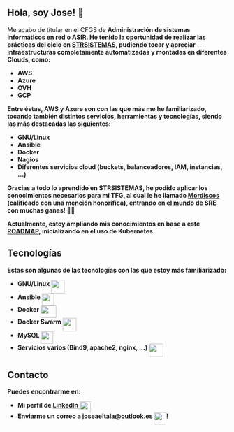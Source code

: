 ## Hola, soy Jose! 👋 
Me acabo de titular en el CFGS de <b>Administración de sistemas informáticos en red o ASIR<b/>. He tenido la oportunidad de realizar las prácticas del ciclo en [STRSISTEMAS](https://www.strsistemas.com/), pudiendo tocar y apreciar infraestructuras completamente automatizadas y montadas en diferentes Clouds, como:
<b>
 - AWS
 - Azure
 - OVH
 - GCP</b>

Entre éstas, AWS y Azure son con las que más me he familiarizado, tocando también distintos servicios, herramientas y tecnologías, siendo las más destacadas las siguientes:
 <b>
 - GNU/Linux
 - Ansible
 - Docker
 - Nagios
 - Diferentes servicios cloud </b>(buckets, balanceadores, IAM, instancias, ...)

Gracias a todo lo aprendido en STRSISTEMAS, he podido aplicar los conocimientos necesarios para mi TFG, al cual le he llamado [Mordiscos](https://github.com/joseaeltala/mordiscos) <b>(calificado con una mención honorífica)</b>, entrando en el mundo de **SRE** con muchas ganas! 💪🏻

Actualmente, estoy ampliando mis conocimientos en base a este **[ROADMAP](https://roadmap.sh/devops)**, inicializando en el uso de <b>Kubernetes</b>.


## Tecnologías

Estas son algunas de las tecnologías con las que estoy más familiarizado:
 - GNU/Linux <img src="https://icons.iconarchive.com/icons/osullivanluke/orb-os-x/256/Terminal-icon.png" width="31" height="31" align="top"/>
 - Ansible <img src="https://onthedock.github.io/images/ansible.png" width="28" height="28" align="top"/>
 - Docker <img src="https://www.underworldcode.org/content/images/size/w600/2020/08/Moby-logo-1.png" width="36" height="28" align="top"/>
 - Docker Swarm <img src="https://ih1.redbubble.net/image.249981913.5811/flat,128x128,075,t.u4.jpg" width="31" height="31" align="top"/>
 - MySQL <img src="https://net-load.com/wp-content/uploads/2015/03/mysql.png" width="28" height="28" align="top"/>
 - Servicios varios (Bind9, apache2, nginx, ...) <img src="https://pbs.twimg.com/media/DkxA7rgVAAAQ917.png" width="33" height="30" align="top"/>

## Contacto

Puedes encontrarme en:
 - Mi perfil de [LinkedIn <img src="https://image.flaticon.com/icons/png/512/174/174857.png" width="25" height="25" align="top"/>](https://www.linkedin.com/in/Joseaeltala)
 - Enviarme un correo a [joseaeltala@outlook.es <img src="https://img.icons8.com/ios-filled/452/apple-mail.png" width="28" height="28" align="top"/>]( mailto:joseaeltala@outlook.es?cc=joseaeltala@gmail.com)!
